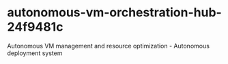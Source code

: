 # autonomous-vm-orchestration-hub-24f9481c
Autonomous VM management and resource optimization - Autonomous deployment system
